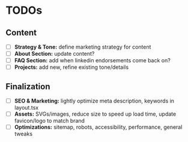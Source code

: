 # TODOs

## Content

- [ ] **Strategy & Tone:** define marketing strategy for content
- [ ] **About Section:** update content?
- [ ] **FAQ Section:** add when linkedin endorsements come back on?
- [ ] **Projects:** add new, refine existing tone/details

## Finalization

- [ ] **SEO & Marketing:** lightly optimize meta description, keywords in layout.tsx
- [ ] **Assets:** SVGs/images, reduce size to speed up load time, update favicon/logo to match brand
- [ ] **Optimizations:** sitemap, robots, accessibility, performance, general tweaks
